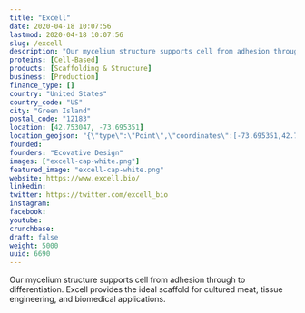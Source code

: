 ```yaml
---
title: "Excell"
date: 2020-04-18 10:07:56
lastmod: 2020-04-18 10:07:56
slug: /excell
description: "Our mycelium structure supports cell from adhesion through to differentiation. Excell provides the ideal scaffold for cultured meat, tissue engineering, and biomedical applications."
proteins: [Cell-Based]
products: [Scaffolding & Structure]
business: [Production]
finance_type: []
country: "United States"
country_code: "US"
city: "Green Island"
postal_code: "12183"
location: [42.753047, -73.695351]
location_geojson: "{\"type\":\"Point\",\"coordinates\":[-73.695351,42.753047]}"
founded: 
founders: "Ecovative Design"
images: ["excell-cap-white.png"]
featured_image: "excell-cap-white.png"
website: https://www.excell.bio/
linkedin: 
twitter: https://twitter.com/excell_bio
instagram: 
facebook: 
youtube: 
crunchbase: 
draft: false
weight: 5000
uuid: 6690
---
```

Our mycelium structure supports cell from adhesion through to differentiation. Excell provides the ideal scaffold for cultured meat, tissue engineering, and biomedical applications.
